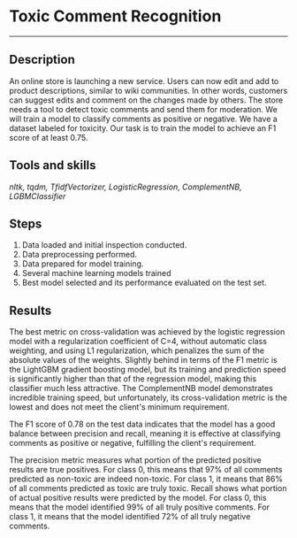 # Toxic Comment Recognition
----
## Description

An online store is launching a new service. Users can now edit and add to product descriptions, similar to wiki communities. In other words, customers can suggest edits and comment on the changes made by others. The store needs a tool to detect toxic comments and send them for moderation.
We will train a model to classify comments as positive or negative. We have a dataset labeled for toxicity.
Our task is to train the model to achieve an F1 score of at least 0.75.

## Tools and skills

_nltk, tqdm, TfidfVectorizer, LogisticRegression, ComplementNB, LGBMClassifier_

## Steps

1. Data loaded and initial inspection conducted.
2. Data preprocessing performed.
3. Data prepared for model training.
4. Several machine learning models trained
5. Best model selected and its performance evaluated on the test set.

## Results

The best metric on cross-validation was achieved by the logistic regression model with a regularization coefficient of C=4, without automatic class weighting, and using L1 regularization, which penalizes the sum of the absolute values of the weights. Slightly behind in terms of the F1 metric is the LightGBM gradient boosting model, but its training and prediction speed is significantly higher than that of the regression model, making this classifier much less attractive. The ComplementNB model demonstrates incredible training speed, but unfortunately, its cross-validation metric is the lowest and does not meet the client's minimum requirement.

The F1 score of 0.78 on the test data indicates that the model has a good balance between precision and recall, meaning it is effective at classifying comments as positive or negative, fulfilling the client's requirement.

The precision metric measures what portion of the predicted positive results are true positives. For class 0, this means that 97% of all comments predicted as non-toxic are indeed non-toxic. For class 1, it means that 86% of all comments predicted as toxic are truly toxic. Recall shows what portion of actual positive results were predicted by the model. For class 0, this means that the model identified 99% of all truly positive comments. For class 1, it means that the model identified 72% of all truly negative comments.